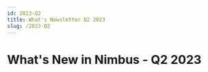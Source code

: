 ```yaml
---
id: 2023-Q2
title: What's Newsletter Q2 2023
slug: /2023-Q2
---
```


# What's New in Nimbus - Q2 2023
